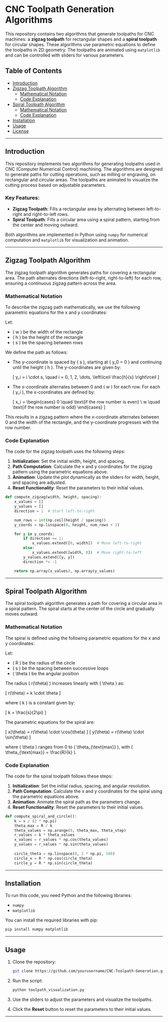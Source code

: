 # CNC Toolpath Generation Algorithms

This repository contains two algorithms that generate toolpaths for CNC machines: a **zigzag toolpath** for rectangular shapes and a **spiral toolpath** for circular shapes. These algorithms use parametric equations to define the toolpaths in 2D geometry. The toolpaths are animated using `matplotlib` and can be controlled with sliders for various parameters.

## Table of Contents
- [Introduction](#introduction)
- [Zigzag Toolpath Algorithm](#zigzag-toolpath-algorithm)
  - [Mathematical Notation](#mathematical-notation)
  - [Code Explanation](#code-explanation)
- [Spiral Toolpath Algorithm](#spiral-toolpath-algorithm)
  - [Mathematical Notation](#mathematical-notation-1)
  - [Code Explanation](#code-explanation-1)
- [Installation](#installation)
- [Usage](#usage)
- [License](#license)

---

## Introduction

This repository implements two algorithms for generating toolpaths used in CNC (Computer Numerical Control) machining. The algorithms are designed to generate paths for cutting operations, such as milling or engraving, on rectangular and circular areas. The toolpaths are animated to visualize the cutting process based on adjustable parameters.

### Key Features:
- **Zigzag Toolpath**: Fills a rectangular area by alternating between left-to-right and right-to-left rows.
- **Spiral Toolpath**: Fills a circular area using a spiral pattern, starting from the center and moving outward.

Both algorithms are implemented in Python using `numpy` for numerical computation and `matplotlib` for visualization and animation.

---

## Zigzag Toolpath Algorithm

The zigzag toolpath algorithm generates paths for covering a rectangular area. The path alternates directions (left-to-right, right-to-left) for each row, ensuring a continuous zigzag pattern across the area.

### Mathematical Notation

To describe the zigzag path mathematically, we use the following parametric equations for the x and y coordinates:

Let:
- \( w \) be the width of the rectangle
- \( h \) be the height of the rectangle
- \( s \) be the spacing between rows

We define the path as follows:

- The y-coordinate is spaced by \( s \), starting at \( y_0 = 0 \) and continuing until the height \( h \). The y-coordinates are given by:

  \[
  y_i = i \cdot s, \quad i = 0, 1, 2, \dots, \left\lceil \frac{h}{s} \right\rceil
  \]

- The x-coordinate alternates between 0 and \( w \) for each row. For each \( y_i \), the x-coordinates are defined by:

  \[
  x_i = \begin{cases}
    0 \quad \text{if the row number is even} \\
    w \quad \text{if the row number is odd}
  \end{cases}
  \]

This results in a zigzag pattern where the x-coordinate alternates between 0 and the width of the rectangle, and the y-coordinate progresses with the row number.

### Code Explanation

The code for the zigzag toolpath uses the following steps:

1. **Initialization**: Set the initial width, height, and spacing.
2. **Path Computation**: Calculate the x and y coordinates for the zigzag pattern using the parametric equations above.
3. **Animation**: Update the plot dynamically as the sliders for width, height, and spacing are adjusted.
4. **Reset Functionality**: Reset the parameters to their initial values.

```python
def compute_zigzag(width, height, spacing):
    x_values = []
    y_values = []
    direction = 1  # Start left-to-right

    num_rows = int(np.ceil(height / spacing))
    y_coords = np.linspace(0, height, num_rows + 1)

    for y in y_coords:
        if direction == 1:
            x_values.extend([0, width])  # Move left-to-right
        else:
            x_values.extend([width, 0])  # Move right-to-left
        y_values.extend([y, y])
        direction *= -1

    return np.array(x_values), np.array(y_values)
```

---

## Spiral Toolpath Algorithm

The spiral toolpath algorithm generates a path for covering a circular area in a spiral pattern. The spiral starts at the center of the circle and gradually moves outward.

### Mathematical Notation

The spiral is defined using the following parametric equations for the x and y coordinates:

Let:
- \( R \) be the radius of the circle
- \( s \) be the spacing between successive loops
- \( \theta \) be the angular position

The radius \( r(\theta) \) increases linearly with \( \theta \) as:

\[
r(\theta) = k \cdot \theta
\]

where \( k \) is a constant given by:

\[
k = \frac{s}{2\pi}
\]

The parametric equations for the spiral are:

\[
x(\theta) = r(\theta) \cdot \cos(\theta)
\]
\[
y(\theta) = r(\theta) \cdot \sin(\theta)
\]

where \( \theta \) ranges from 0 to \( \theta_{\text{max}} \), with \( \theta_{\text{max}} = \frac{R}{k} \).

### Code Explanation

The code for the spiral toolpath follows these steps:

1. **Initialization**: Set the initial radius, spacing, and angular resolution.
2. **Path Computation**: Calculate the x and y coordinates for the spiral using the parametric equations above.
3. **Animation**: Animate the spiral path as the parameters change.
4. **Reset Functionality**: Reset the parameters to their initial values.

```python
def compute_spiral_and_circle():
    k = s / (2 * np.pi)
    theta_max = R / k
    theta_values = np.arange(0, theta_max, theta_step)
    r_values = k * theta_values
    x_values = r_values * np.cos(theta_values)
    y_values = r_values * np.sin(theta_values)
    
    circle_theta = np.linspace(0, 2 * np.pi, 500)
    circle_x = R * np.cos(circle_theta)
    circle_y = R * np.sin(circle_theta)
```

---

## Installation

To run this code, you need Python and the following libraries:

- `numpy`
- `matplotlib`

You can install the required libraries with pip:

```bash
pip install numpy matplotlib
```

---

## Usage

1. Clone the repository:

    ```bash
    git clone https://github.com/yourusername/CNC-Toolpath-Generation.git
    ```

2. Run the script:

    ```bash
    python toolpath_visualization.py
    ```

3. Use the sliders to adjust the parameters and visualize the toolpaths.

4. Click the **Reset** button to reset the parameters to their initial values.

---

